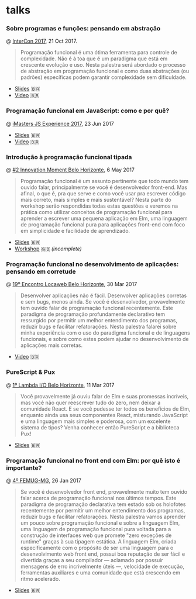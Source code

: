 # talks

### Sobre programas e funções: pensando em abstração
@ [InterCon 2017](https://eventos.imasters.com.br/intercon), 21 Oct 2017.

> Programação funcional é uma ótima ferramenta para controle de complexidade. Não é à toa que é um paradigma que está em crescente evolução e uso. Nesta palestra será abordado o processo de abstração em programação funcional e como duas abstrações (ou padrões) específicas podem garantir complexidade sem dificuldade.

- [Slides](https://www.slideshare.net/ArthurXavier7/sobre-programas-e-funcoes-pensando-em-abstrao) 🇧🇷
- [Video](https://www.youtube.com/watch?v=9cFSihtXq_k) 🇧🇷

### Programação funcional em JavaScript: como e por quê?
@ [iMasters JS Experience 2017](https://eventos.imasters.com.br/jsexperience), 23 Jun 2017

- [Slides](https://www.slideshare.net/ArthurXavier7/programacao-funcional-em-javascript-como-e-por-qu) 🇧🇷
- [Video](https://www.youtube.com/watch?v=k07DBTYj9w8&index=6&list=PLASrXUpwQG6cVIgm9kZAs6DW6ZzumJBeT) 🇧🇷

### Introdução à programação funcional tipada
@ [#2 Innovation Moment Belo Horizonte](https://www.meetup.com/Innovation-Moment-Belo-Horizonte), 6 May 2017

> Programação funcional é um assunto pertinente que todo mundo tem ouvido falar, principalmente se você é desenvolvedor front-end. Mas afinal, o que é, pra que serve e como você usar pra escrever código mais correto, mais simples e mais sustentável? Nesta parte do workshop serão respondidas todas estas questões e veremos na prática como utilizar conceitos de programação funcional para aprender a escrever uma pequena aplicação em Elm, uma linguagem de programação funcional pura para aplicações front-end com foco em simplicidade e facilidade de aprendizado.

- [Slides](https://www.slideshare.net/ArthurXavier7/programao-funcional-tipada-uma-introduo) 🇧🇷
- [Workshop](https://github.com/arthur-xavier/workshop-intro-fp-elm) 🇬🇧  _(incomplete)_

### Programação funcional no desenvolvimento de aplicações: pensando em corretude
@ [19º Encontro Locaweb Belo Horizonte](http://eventos.locaweb.com.br/eventos-anteriores/19o-encontro-locaweb-belo-horizonte/), 30 Mar 2017

> Desenvolver aplicações não é fácil. Desenvolver aplicações corretas e sem bugs, menos ainda. Se você é desenvolvedor, provavelmente tem ouvido falar de programação funcional recentemente. Este paradigma de programação profundamente declarativo tem ressurgido por permitir um melhor entendimento dos programas, reduzir bugs e facilitar refatorações. Nesta palestra falarei sobre minha experiência com o uso do paradigma funcional e de linguagens funcionais, e sobre como estes podem ajudar no desenvolvimento de aplicações mais corretas.

- [Video](https://www.youtube.com/watch?v=woYESPuwmNo) 🇧🇷

### PureScript & Pux
@ [1º Lambda I/O Belo Horizonte](https://www.meetup.com/Lambda-I-O-Belo-Horizonte), 11 Mar 2017

> Você provavelmente já ouviu falar de Elm e suas promessas incríveis, mas você não quer reescrever tudo do zero, nem deixar a comunidade React. E se você pudesse ter todos os benefícios de Elm, enquanto ainda usa seus componentes React, misturando JavaScript e uma linguagem mais simples e poderosa, com um excelente sistema de tipos? Venha conhecer então PureScript e a biblioteca Pux!

- [Slides](https://www.slideshare.net/ArthurXavier7/purescript-pux) 🇧🇷

### Programação funcional no front end com Elm: por quê isto é importante?
@ [4º FEMUG-MG](https://www.meetup.com/FEMUG-MG), 26 Jan 2017

> Se você é desenvolvedor front end, provavelmente muito tem ouvido falar acerca de programação funcional nos últimos tempos. Este paradigma de programação declarativa tem estado sob os holofotes recentemente por permitir um melhor entendimento dos programas, reduzir bugs e facilitar refatorações.
Nesta palestra vamos aprender um pouco sobre programação funcional e sobre a linguagem Elm, uma linguagem de programação funcional pura voltada para a construção de interfaces web que promete "zero exceções de runtime" graças à sua tipagem estática.
A linguagem Elm, criada especificamente com o propósito de ser uma linguagem para o desenvolvimento web front end, possui boa reputação de ser fácil e divertida graças a seu compilador — aclamado por possuir mensagens de erro incrivelmente úteis —, velocidade de execução, ferramentas auxiliares e uma comunidade que está crescendo em ritmo acelerado.

- [Slides](https://arthur-xavier.github.io/talks/front-end-fp-elm/) 🇧🇷
